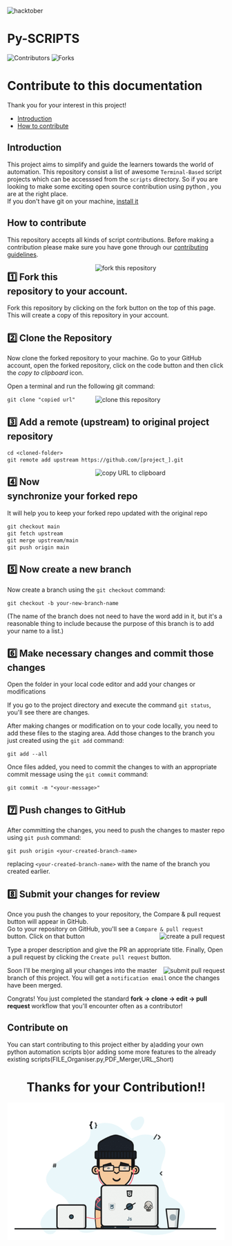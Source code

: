 ![hacktober](https://miro.medium.com/max/1400/0*nuqEJFMVU_qIE2ZO)

# Py-SCRIPTS

![Contributors](https://img.shields.io/github/contributors/yagyandatta/Py-Scripts?color=darkgreen&style=plasitc)
![Forks](https://img.shields.io/github/forks/yagyandatta/Py-Scripts?color=blue&style=plasitc)

# Contribute to this documentation

Thank you for your interest in this project!

* [Introduction](#introduction)
* [How to contribute](#how-to-contribute)

## Introduction

This project aims to simplify and guide the learners towards the world of automation. This repository consist a list of awesome `Terminal-Based` script projects which  can be accesssed from  the ``scripts`` directory.
So if you are looking to make some exciting open source contribution using python , you are at the right place.
</br>
If you don't have git on your machine, [install it](https://help.github.com/articles/set-up-git/)

## How to contribute

This repository accepts all kinds of script contributions. Before making a contribution please make sure you have gone through our [contributing guidelines](https://github.com/yagyandatta/Py-Scripts/blob/master/.github/CONTRIBUTING.md).

<img align="right" width="300" src="https://user-images.githubusercontent.com/64744084/95018364-e7d2df00-067c-11eb-9989-5ed586adb11b.jpg" alt="fork this repository" />

## 1️⃣ Fork this repository to your account. </hr> </br>

Fork this repository by clicking on the fork button on the top of this page.
This will create a copy of this repository in your account.

## 2️⃣ Clone the Repository

Now clone the forked repository to your machine. Go to your GitHub account, open the forked repository, click on the code button and then click the _copy to clipboard_ icon.

Open a terminal and run the following git command:

<img align="right" width="300" src="https://firstcontributions.github.io/assets/Readme/clone.png" alt="clone this repository" />

```
git clone "copied url"
```

## 3️⃣ Add a remote (upstream) to original project repository

```
cd <cloned-folder>
git remote add upstream https://github.com/[project_].git
```

<img align="right" width="300" src="https://firstcontributions.github.io/assets/Readme/copy-to-clipboard.png" alt="copy URL to clipboard" />

## 4️⃣ Now synchronize your forked repo

It will help you to keep your forked repo updated with the original repo

```
git checkout main
git fetch upstream
git merge upstream/main
git push origin main
```

## 5️⃣ Now create a new branch

Now create a branch using the `git checkout` command:

```
git checkout -b your-new-branch-name
```

(The name of the branch does not need to have the word add in it, but it's a reasonable thing to include because the purpose of this branch is to add your name to a list.)

## 6️⃣ Make necessary changes and commit those changes

Open the folder in your local code editor and add your changes or modifications

If you go to the project directory and execute the command `git status`, you'll see there are changes.

After making changes or modification on to your code locally, you need to add these files to the staging area. Add those changes to the branch you just created using the `git add` command:

```
git add --all
```

Once files added, you need to commit the changes to with an appropriate commit message using the `git commit` command:

```
git commit -m "<your-message>"
```

## 7️⃣ Push changes to GitHub

After committing the changes, you need to push the changes to master repo using `git push` command:

```
git push origin <your-created-branch-name>
```

replacing `<your-created-branch-name>` with the name of the branch you created earlier.

## 8️⃣ Submit your changes for review

Once you push the changes to your repository, the Compare & pull request button will appear in GitHub.</br>
Go to your repository on GitHub, you'll see a `Compare & pull request` button. Click on that button
<img style="float: right;" src="https://firstcontributions.github.io/assets/Readme/compare-and-pull.png" alt="create a pull request" />

Type a proper description and give the PR an appropriate title. Finally, Open a pull request by clicking the `Create pull request` button.

<img style="float: right;" src="https://firstcontributions.github.io/assets/Readme/submit-pull-request.png" alt="submit pull request" />

Soon I'll be merging all your changes into the master branch of this project. You will get a `notification email` once the changes have been merged.

Congrats! You just completed the standard <b> fork -> clone -> edit -> pull request </b> workflow that you'll encounter often as a contributor!


## Contribute on
You can start contributing to this project  either by 
a)adding your own python automation scripts 
b)or adding some more features to the already existing scripts(FILE_Organiser.py,PDF_Merger,URL_Short)

<div>
<h1 align="center"> Thanks for your Contribution!! </h1>
</div>

<div align='center'>
<img style="float: center;" src=".github/images/1_IRGHmiGsa16stedQvIaZfw.gif" alt="submit pull request" />
</div>
